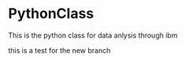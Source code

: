 # PythonClass
This is the python class for data anlysis through ibm


this is a test for the new branch
